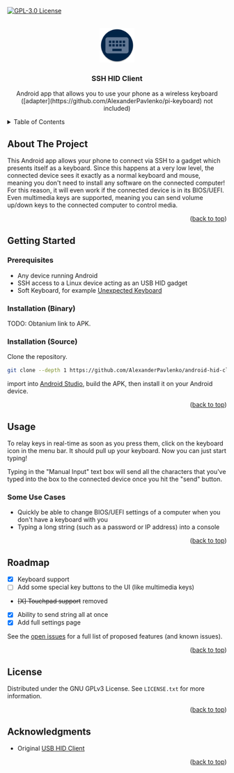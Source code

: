 <div id="top"></div>

<!-- PROJECT SHIELDS -->
[![GPL-3.0 License][license-shield]][license-url]

<!-- PROJECT LOGO -->
<br />
<div align="center">
  <a href="https://github.com/AlexanderPavlenko/android-hid-client">
    <img src="images/app-icon-round.png" alt="App Icon" width="80" height="80">
  </a>

<h3 align="center">SSH HID Client</h3>
  <p align="center">
    Android app that allows you to use your phone as a wireless keyboard <br/>
    ([adapter](https://github.com/AlexanderPavlenko/pi-keyboard) not included)
  </p>
</div>



<!-- TABLE OF CONTENTS -->
<details>
  <summary>Table of Contents</summary>
  <ol>
    <li>
      <a href="#about-the-project">About The Project</a>
    </li>
    <li>
      <a href="#getting-started">Getting Started</a>
      <ul>
        <li><a href="#prerequisites">Prerequisites</a></li>
      </ul>
    </li>
    <li><a href="#usage">Usage</a></li>
    <li><a href="#roadmap">Roadmap</a></li>
    <li><a href="#license">License</a></li>
    <li><a href="#acknowledgments">Acknowledgments</a></li>
  </ol>
</details>



<!-- ABOUT THE PROJECT -->

## About The Project

This Android app allows your phone to connect via SSH to a gadget which presents itself as a keyboard.
Since this happens at a very low level, the connected device sees it exactly as a normal keyboard and mouse, meaning
you don't need to install any software on the connected computer! For this reason, it will even work if the
connected device is in its BIOS/UEFI. Even multimedia keys are supported, meaning you can send volume up/down
keys to the connected computer to control media.

<p align="right">(<a href="#top">back to top</a>)</p>



<!-- GETTING STARTED -->

## Getting Started

### Prerequisites

* Any device running Android
* SSH access to a Linux device acting as an USB HID gadget
* Soft Keyboard, for example [Unexpected Keyboard](https://github.com/Julow/Unexpected-Keyboard)

### Installation (Binary)<a name="installation-binary"> </a>

TODO: Obtanium link to APK.

### Installation (Source)<a name="installation-source"></a>

Clone the repository.

   ```sh
   git clone --depth 1 https://github.com/AlexanderPavlenko/android-hid-client.git
   ```

import into [Android Studio](https://developer.android.com/studio), build the APK, then install it
on your Android device.

<p align="right">(<a href="#top">back to top</a>)</p>

<!-- USAGE EXAMPLES -->

## Usage

To relay keys in real-time as soon as you press them, click on the keyboard icon in the menu bar. It should pull up your
keyboard. Now you can just start typing!

Typing in the "Manual Input" text box will send all the characters that you've typed into the box to
the connected device once you hit the "send" button.

### Some Use Cases

* Quickly be able to change BIOS/UEFI settings of a computer when you don't have a keyboard with you
* Typing a long string (such as a password or IP address) into a console

<p align="right">(<a href="#top">back to top</a>)</p>



<!-- ROADMAP -->

## Roadmap

- [X] Keyboard support
- [ ] Add some special key buttons to the UI (like multimedia keys)
- ~~[X] Touchpad support~~ removed
- [X] Ability to send string all at once
- [X] Add full settings page

See the [open issues][issues-url] for a full list of proposed features (and known issues).

<p align="right">(<a href="#top">back to top</a>)</p>


<!-- LICENSE -->

## License

Distributed under the GNU GPLv3 License. See `LICENSE.txt` for more information.

<p align="right">(<a href="#top">back to top</a>)</p>



<!-- ACKNOWLEDGMENTS -->

## Acknowledgments

* Original [USB HID Client](https://github.com/Arian04/android-hid-client)

<p align="right">(<a href="#top">back to top</a>)</p>



<!-- MARKDOWN LINKS & IMAGES -->
<!-- https://www.markdownguide.org/basic-syntax/#reference-style-links -->

[contributors-shield]: https://img.shields.io/github/contributors/AlexanderPavlenko/android-hid-client.svg?style=for-the-badge

[contributors-url]: https://github.com/AlexanderPavlenko/android-hid-client/graphs/contributors

[forks-shield]: https://img.shields.io/github/forks/AlexanderPavlenko/android-hid-client.svg?style=for-the-badge

[forks-url]: https://github.com/AlexanderPavlenko/android-hid-client/network/members

[stars-shield]: https://img.shields.io/github/stars/AlexanderPavlenko/android-hid-client.svg?style=for-the-badge

[stars-url]: https://github.com/AlexanderPavlenko/android-hid-client/stargazers

[issues-shield]: https://img.shields.io/github/issues/AlexanderPavlenko/android-hid-client.svg?style=for-the-badge

[issues-url]: https://github.com/AlexanderPavlenko/android-hid-client/issues

[license-shield]: https://img.shields.io/github/license/AlexanderPavlenko/android-hid-client.svg?style=for-the-badge

[license-url]: https://github.com/AlexanderPavlenko/android-hid-client/blob/master/LICENSE.txt